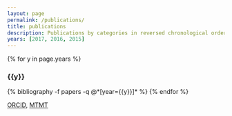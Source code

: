 ```yaml
---
layout: page
permalink: /publications/
title: publications
description: Publications by categories in reversed chronological order.
years: [2017, 2016, 2015]
---
```


{% for y in page.years %}
  <h3 class="year">{{y}}</h3>
  {% bibliography -f papers -q @*[year={{y}}]* %}
{% endfor %}

<p><a href="https://orcid.org/0000-0002-9871-3556" target="_blank">ORCID</a>, <a href="https://vm.mtmt.hu//search/slist.php?nwi=1&amp;inited=1&amp;ty_on=1&amp;url_on=1&amp;cite_type=2&amp;orderby=3D1a&amp;location=mtmt&amp;stn=1&amp;AuthorID=10054694" target="_blank">MTMT</a></p>

